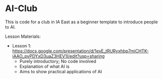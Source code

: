 # AI-Club
This is code for a club in IA East as a beginner template to introduce people to AI.

Lesson Materials:
- Lesson 1: https://docs.google.com/presentation/d/1exE_tRURyxhbp7miCHTK-iAAO_pvPDYxD3uaZ3HEV1I/edit?usp=sharing
  - Purely introductory; No code involved
  - Explanation of what AI is
  - Aims to show practical applications of AI
